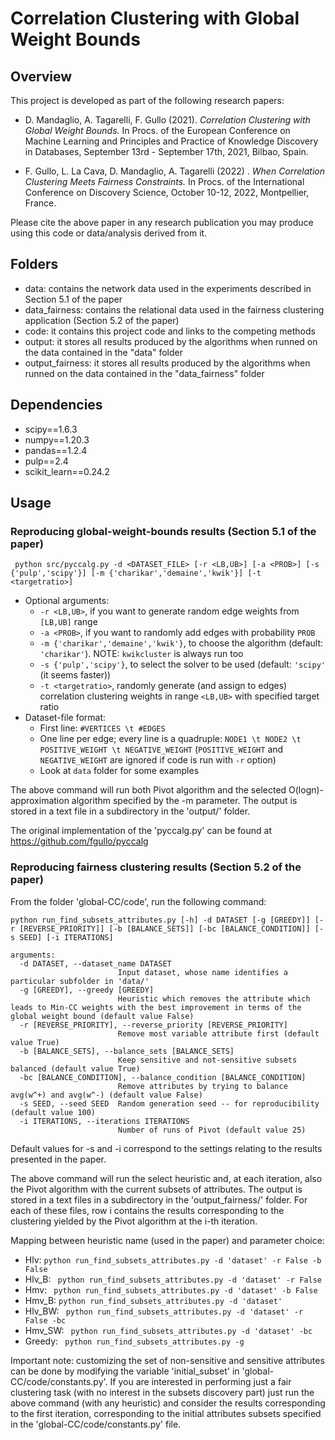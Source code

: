 # Correlation Clustering with Global Weight Bounds

## Overview

This project is developed as part of the following research papers:

- D. Mandaglio, A. Tagarelli, F. Gullo (2021). *Correlation Clustering with Global Weight Bounds.* In Procs. of the European Conference on Machine Learning and Principles and Practice of Knowledge Discovery in Databases, September 13rd - September 17th, 2021, Bilbao, Spain.

- F. Gullo, L. La Cava, D. Mandaglio, A. Tagarelli (2022) . *When Correlation Clustering Meets Fairness Constraints.* In Procs. of the International Conference on Discovery Science, October 10-12, 2022, Montpellier, France.

Please cite the above paper in any research publication you may produce using this code or data/analysis derived from it.


## Folders
- data: contains the network data used in the experiments described in Section 5.1 of the paper
- data_fairness: contains the relational data used in the fairness clustering application (Section 5.2 of the paper)
- code: it contains this project code and links to the competing methods 
- output: it stores all results produced by the algorithms when runned on the data contained in the "data" folder
- output_fairness: it stores all results produced by the algorithms when runned on the data contained in the "data_fairness" folder

## Dependencies
- scipy==1.6.3
- numpy==1.20.3
- pandas==1.2.4
- pulp==2.4
- scikit_learn==0.24.2

## Usage

### Reproducing global-weight-bounds results (Section 5.1 of the paper)

``` python src/pyccalg.py -d <DATASET_FILE> [-r <LB,UB>] [-a <PROB>] [-s {'pulp','scipy'}] [-m {'charikar','demaine','kwik'}] [-t <targetratio>]```

* Optional arguments: 
   * `-r <LB,UB>`, if you want to generate random edge weights from `[LB,UB]` range
   * `-a <PROB>`, if you want to randomly add edges with probability `PROB`
   * `-m {'charikar','demaine','kwik'}`, to choose the algorithm (default: `'charikar'`). NOTE: `kwikcluster` is always run too
   * `-s {'pulp','scipy'}`, to select the solver to be used (default: `'scipy'` (it seems faster))
   * `-t <targetratio>`, randomly generate (and assign to edges) correlation clustering weights in range `<LB,UB>` with specified target ratio
* Dataset-file format:
   * First line: `#VERTICES \t #EDGES`
   * One line per edge; every line is a quadruple: `NODE1 \t NODE2 \t POSITIVE_WEIGHT \t NEGATIVE_WEIGHT` (`POSITIVE_WEIGHT` and `NEGATIVE_WEIGHT` are ignored if code is run with `-r` option)
   * Look at `data` folder for some examples
  
The above command will run both Pivot algorithm and the selected O(logn)-approximation algorithm specified by the -m parameter. The output is stored in a text file in a subdirectory in the 'output/' folder.

The original implementation of the 'pyccalg.py' can be found at https://github.com/fgullo/pyccalg

### Reproducing fairness clustering results (Section 5.2 of the paper)

From the folder 'global-CC/code', run the following command:

``` python run_find_subsets_attributes.py [-h] -d DATASET [-g [GREEDY]] [-r [REVERSE_PRIORITY]] [-b [BALANCE_SETS]] [-bc [BALANCE_CONDITION]] [-s SEED] [-i ITERATIONS] ```

```
arguments:
  -d DATASET, --dataset_name DATASET
                        Input dataset, whose name identifies a particular subfolder in 'data/'
  -g [GREEDY], --greedy [GREEDY]
                        Heuristic which removes the attribute which leads to Min-CC weights with the best improvement in terms of the global weight bound (default value False)
  -r [REVERSE_PRIORITY], --reverse_priority [REVERSE_PRIORITY]
                        Remove most variable attribute first (default value True)
  -b [BALANCE_SETS], --balance_sets [BALANCE_SETS]
                        Keep sensitive and not-sensitive subsets balanced (default value True)
  -bc [BALANCE_CONDITION], --balance_condition [BALANCE_CONDITION]
                        Remove attributes by trying to balance avg(w^+) and avg(w^-) (default value False)
  -s SEED, --seed SEED  Random generation seed -- for reproducibility (default value 100)
  -i ITERATIONS, --iterations ITERATIONS
                        Number of runs of Pivot (default value 25)
```
Default values for -s and -i correspond to the settings relating to the results presented in the paper.

The above command will run the select heuristic and, at each iteration, also the Pivot algorithm with the current subsets of attributes. The output is stored in a text files in a subdirectory in the 'output_fairness/' folder. For each of these files, row i contains the results corresponding to the clustering yielded by the Pivot algorithm at the i-th iteration.

Mapping between heuristic name (used in the paper) and parameter choice:
- Hlv: ``` python run_find_subsets_attributes.py -d 'dataset' -r False -b False ```
- Hlv_B: ``` python run_find_subsets_attributes.py -d 'dataset' -r False``` 
- Hmv: ``` python run_find_subsets_attributes.py -d 'dataset' -b False``` 
- Hmv_B: ``` python run_find_subsets_attributes.py -d 'dataset' ``` 
- Hlv_BW: ``` python run_find_subsets_attributes.py -d 'dataset' -r False -bc``` 
- Hmv_SW: ``` python run_find_subsets_attributes.py -d 'dataset' -bc``` 
- Greedy: ``` python run_find_subsets_attributes.py -g``` 

Important note: customizing the set of non-sensitive and sensitive attributes can be done by modifying the variable 'initial_subset' in 'global-CC/code/constants.py'. If you are interested in performing just a fair clustering task (with no interest in the subsets discovery part) just run the above command (with any heuristic) and consider the results corresponding to the first iteration, corresponding to the initial attributes subsets specified in the 'global-CC/code/constants.py' file.
